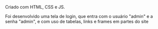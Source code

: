 Criado com HTML, CSS e JS. 

Foi desenvolvido uma tela de login, que entra com o usuário "admin" e a senha "admin", e com uso de tabelas, links e frames em partes do site
